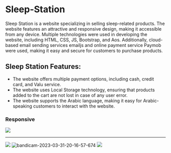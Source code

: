 # Sleep-Station

Sleep Station is a website specializing in selling sleep-related products. The website features an attractive and responsive design, making it accessible from any device. Multiple technologies were used in developing the website, including HTML, CSS, JS, Bootstrap, and Aos. Additionally, cloud-based email sending services emailjs and online payment service Paymob were used, making it easy and secure for customers to purchase products.

## Sleep Station Features:

<ul>
      <li>The website offers multiple payment options, including cash, credit card, and Valu service.</li>
      <li>The website uses Local Storage technology, ensuring that products added to the cart are not lost in case of any user error.</li>      
      <li>The website supports the Arabic language, making it easy for Arabic-speaking customers to interact with the website.</li>    
</ul>


### Responsive

<img src="https://i.ibb.co/c16R1RT/Screenshot-2023-03-31-193535.png">


<hr>


<img src="https://i.ibb.co/rH7FmL4/bandicam-2023-03-31-20-28-21-639.gif">


<img src="https://i.ibb.co/kJkHqqn/bandicam-2023-03-31-20-16-57-674.gif" alt="bandicam-2023-03-31-20-16-57-674" border="0">


<img src="https://i.ibb.co/PhnnT0D/bandicam-2023-03-31-20-09-37-002.gif">




 
 
 
